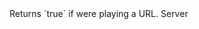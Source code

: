 <function name="IsOnline" parent="IGModAudioChannel" type="classfunc">
	<description>
		Returns `true` if were playing a URL.
		<added version="0.4"></added>
	</description>
	<realm>Server</realm>
	<rets>
		<ret name="" type="boolean"></ret>
	</rets>
</function>